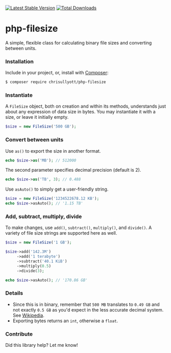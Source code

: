 [![Latest Stable Version](https://poser.pugx.org/chrisullyott/php-filesize/v/stable)](https://packagist.org/packages/chrisullyott/php-filesize)
[![Total Downloads](https://poser.pugx.org/chrisullyott/php-filesize/downloads)](https://packagist.org/packages/chrisullyott/php-filesize)

# php-filesize

A simple, flexible class for calculating binary file sizes and converting between units.

### Installation

Include in your project, or, install with [Composer](https://getcomposer.org/):

```bash
$ composer require chrisullyott/php-filesize
```

### Instantiate

A `FileSize` object, both on creation and within its methods, understands just about any expression of data size in bytes. You may instantiate it with a size, or leave it initially empty.

```php
$size = new FileSize('500 GB');
```

### Convert between units

Use `as()` to export the size in another format.

```php
echo $size->as('MB'); // 512000
```

The second parameter specifies decimal precision (default is 2).

```php
echo $size->as('TB', 3); // 0.488
```

Use `asAuto()` to simply get a user-friendly string.

```php
$size = new FileSize('1234522678.12 KB');
echo $size->asAuto(); // '1.15 TB'
```

### Add, subtract, multiply, divide

To make changes, use `add()`, `subtract()`, `multiply()`, and `divide()`. A variety of file size strings are supported here as well.

```php
$size = new FileSize('1 GB');

$size->add('142.3M')
     ->add('1 terabyte')
     ->subtract('40.1 KiB')
     ->multiply(0.5)
     ->divide(3);

echo $size->asAuto(); // '170.86 GB'
```

### Details

- Since this is in binary, remember that `500 MB` translates to `0.49 GB` and not exactly `0.5 GB` as you'd expect in the less accurate decimal system. See [Wikipedia](https://en.wikipedia.org/wiki/Binary_prefix).
- Exporting bytes returns an `int`, otherwise a `float`.

### Contribute

Did this library help? Let me know!
